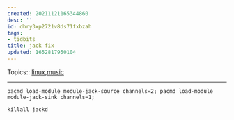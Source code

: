 ```yaml
---
created: 20211121165344860
desc: ''
id: dhry3xp2721v8ds71fxbzah
tags:
- tidbits
title: jack fix
updated: 1652817950104
---
```

   
Topics::  [linux](../topics/linux.md),[music](../unsorted/music.md)   
   
   
---   
   
`pacmd load-module module-jack-source channels=2; pacmd load-module module-jack-sink channels=1;`   
   
`killall jackd`